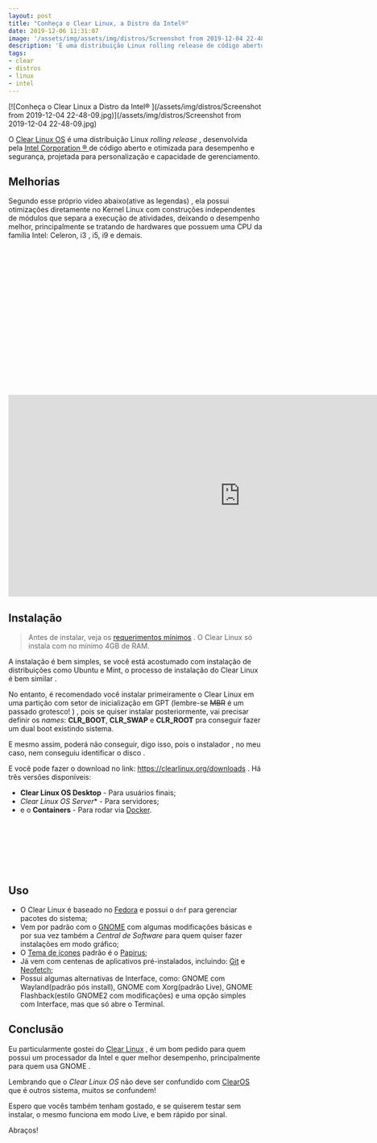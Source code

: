 ```yaml
---
layout: post
title: "Conheça o Clear Linux, a Distro da Intel®"
date: 2019-12-06 11:31:07
image: '/assets/img/assets/img/distros/Screenshot from 2019-12-04 22-48-09.jpg'
description: 'É uma distribuição Linux rolling release de código aberto.'
tags:
- clear
- distros
- linux
- intel
---
```


[![Conheça o Clear Linux a Distro da Intel®️ ](/assets/img/distros/Screenshot from 2019-12-04 22-48-09.jpg)](/assets/img/distros/Screenshot from 2019-12-04 22-48-09.jpg)

O [Clear Linux OS](https://clearlinux.org/) é uma distribuição Linux *rolling release* , desenvolvida pela [Intel Corporation ®️ ](https://www.intel.com/) de código aberto e otimizada para desempenho e segurança, projetada para personalização e capacidade de gerenciamento.

## Melhorias

Segundo esse próprio vídeo abaixo(ative as legendas) , ela possui otimizações diretamente no Kernel Linux com construções independentes de módulos que separa a execução de atividades, deixando o desempenho melhor, principalmente se tratando de hardwares que possuem uma CPU da família Intel: Celeron, i3 , i5, i9 e demais.

<!-- QUADRADO -->
<script async src="//pagead2.googlesyndication.com/pagead/js/adsbygoogle.js"></script>
<ins class="adsbygoogle"
style="display:inline-block;width:336px;height:280px"
data-ad-client="ca-pub-2838251107855362"
data-ad-slot="5351066970"></ins>
<script>
(adsbygoogle = window.adsbygoogle || []).push({});
</script>

<iframe width="920" height="400" src="https://www.youtube.com/embed/VxA-vim715w" frameborder="0" allow="accelerometer; autoplay; encrypted-media; gyroscope; picture-in-picture" allowfullscreen></iframe>

## Instalação

> Antes de instalar, veja os [requerimentos mínimos](https://docs.01.org/clearlinux/latest/get-started/compatibility-check.html) . O Clear Linux só instala com no mínimo 4GB de RAM.

A instalação é bem simples, se você está acostumado com instalação de distribuições como Ubuntu e Mint, o processo de instalação do Clear Linux é bem similar . 

No entanto, é recomendado você instalar primeiramente o Clear Linux em uma partição com setor de inicialização em GPT (lembre-se ~~MBR~~ é um passado grotesco! ) , pois se quiser instalar posteriormente, vai precisar definir os *names*: **CLR_BOOT**, **CLR_SWAP** e **CLR_ROOT** pra conseguir fazer um dual boot existindo sistema. 

E mesmo assim, poderá não conseguir, digo isso, pois o instalador , no meu caso, nem conseguiu identificar o disco .

E você pode fazer o download no link: <https://clearlinux.org/downloads> . Há três versões disponíveis:
+ **Clear Linux OS Desktop** - Para usuários finais;
+ **Clear Linux* OS Server** - Para servidores;
+ e o **Containers** - Para rodar via [Docker](https://terminalroot.com.br/2019/08/tutorial-definitivo-de-docker-para-iniciantes-ubuntu.html).

<!-- MINI ANÚNCIO -->
<script async src="//pagead2.googlesyndication.com/pagead/js/adsbygoogle.js"></script>
<!-- Games Root -->
<ins class="adsbygoogle"
style="display:inline-block;width:730px;height:95px"
data-ad-client="ca-pub-2838251107855362"
data-ad-slot="5351066970"></ins>
<script>
(adsbygoogle = window.adsbygoogle || []).push({});
</script>

## Uso

+ O Clear Linux é baseado no [Fedora](https://terminalroot.com.br/2019/09/ambiente-de-desenvolvimento-fedora-30.html) e possui o `dnf` para gerenciar pacotes do sistema; 
+ Vem por padrão com o [GNOME](https://terminalroot.com.br/2018/02/como-customizar-a-aparencia-do-gnome.html) com algumas modificações básicas e por sua vez também a *Central de Software* para quem quiser fazer instalações em modo gráfico;
+ O [Tema de ícones](https://terminalroot.com.br/2019/12/os-8-melhores-temas-de-icones-para-linux.html) padrão é o [Papirus](https://terminalroot.com.br/2019/12/os-8-melhores-temas-de-icones-para-linux.html);
+ Já vem com centenas de aplicativos pré-instalados, incluindo: [Git](https://terminalroot.com.br/git) e [Neofetch](https://terminalroot.com.br/2019/01/como-criar-um-fetch-estilo-screenfetch-e-neofetch-em-shell-script.html);
+ Possui algumas alternativas de Interface, como: GNOME com Wayland(padrão pós install), GNOME com Xorg(padrão Live), GNOME Flashback(estilo GNOME2 com modificações) e uma opção simples com Interface, mas que só abre o Terminal. 

## Conclusão

Eu particularmente gostei do [Clear Linux](https://clearlinux.org/) , é um bom pedido para quem possui um processador da Intel e quer melhor desempenho, principalmente para quem usa GNOME .

Lembrando que o *Clear Linux OS* não deve ser confundido com [ClearOS](https://www.clearos.com/) que é outros sistema, muitos se confundem!

Espero que vocês também tenham gostado, e se quiserem testar sem instalar, o mesmo funciona em modo Live, e bem rápido por sinal.

Abraços!
